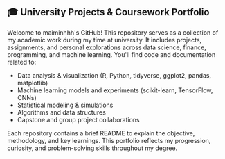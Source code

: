 ## 🎓 University Projects & Coursework Portfolio

Welcome to maiminhhh's GitHub! This repository serves as a collection of my academic work during my time at university. It includes projects, assignments, and personal explorations across data science, finance, programming, and machine learning.
You'll find code and documentation related to:

- Data analysis & visualization (R, Python, tidyverse, ggplot2, pandas, matplotlib)
- Machine learning models and experiments (scikit-learn, TensorFlow, CNNs)
- Statistical modeling & simulations
- Algorithms and data structures
- Capstone and group project collaborations

Each repository contains a brief README to explain the objective, methodology, and key learnings. This portfolio reflects my progression, curiosity, and problem-solving skills throughout my degree.
